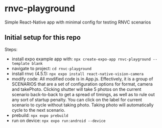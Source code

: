 # rnvc-playground
Simple React-Native app with minimal config for testing RNVC scenarios

## Initial setup for this repo
Steps:

- install expo example app with: `npx create-expo-app rnvc-playground --template blank`
- navigate to project: `cd rnvc-playground`
- install rnvc (4.5.1): `npx expo install react-native-vision-camera`
- modify code:
  All modified code is in App.js.
  Effectively, it is a group of SCENARIOS that are a set of configuration options for format, camera and takePhoto.
  Clicking shutter will take 5 photos on the current scenario back-to-back to get a spread of timings, as well as to rule out any sort of startup penalty.
  You can click on the label for current scenario to cycle without taking photo.
  Taking photo will automatically cycle to the next scenario.
- prebuild: `npx expo prebuild`
- run on device: `npx expo run:android --device`
